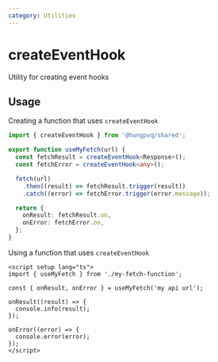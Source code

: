 ```yaml
---
category: Utilities
---
```


# createEventHook

Utility for creating event hooks

## Usage

Creating a function that uses `createEventHook`

```ts
import { createEventHook } from '@hungpvq/shared';

export function useMyFetch(url) {
  const fetchResult = createEventHook<Response>();
  const fetchError = createEventHook<any>();

  fetch(url)
    .then((result) => fetchResult.trigger(result))
    .catch((error) => fetchError.trigger(error.message));

  return {
    onResult: fetchResult.on,
    onError: fetchError.on,
  };
}
```

Using a function that uses `createEventHook`

```vue
<script setup lang="ts">
import { useMyFetch } from './my-fetch-function';

const { onResult, onError } = useMyFetch('my api url');

onResult((result) => {
  console.info(result);
});

onError((error) => {
  console.error(error);
});
</script>
```
